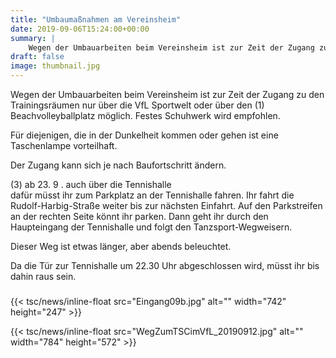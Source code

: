 ```yaml
---
title: "Umbaumaßnahmen am Vereinsheim"
date: 2019-09-06T15:24:00+00:00
summary: |
    Wegen der Umbauarbeiten beim Vereinsheim ist zur Zeit der Zugang zu den Trainingsräumen nur über die VfL Sportwelt oder über den Beachvolleyballplatz möglich. Festes Schuhwerk wird empfohlen.Der Zugang kann sich je nach Baufortschritt ändern.(3) ab 23. 9 . Zugang auch über die Tennishalle (siehe Bild)
draft: false
image: thumbnail.jpg
---
```


Wegen der Umbauarbeiten beim Vereinsheim ist zur Zeit der Zugang zu den Trainingsräumen nur über die VfL Sportwelt oder über den (1) Beachvolleyballplatz möglich. Festes Schuhwerk wird empfohlen.

Für diejenigen, die in der Dunkelheit kommen oder gehen ist eine Taschenlampe vorteilhaft.

Der Zugang kann sich je nach Baufortschritt ändern.

(3) ab 23. 9 . auch über die Tennishalle   
 dafür müsst ihr zum Parkplatz an der Tennishalle fahren. Ihr fahrt die Rudolf-Harbig-Straße weiter bis zur nächsten Einfahrt. Auf den Parkstreifen an der rechten Seite könnt ihr parken. Dann geht ihr durch den Haupteingang der Tennishalle und folgt den Tanzsport-Wegweisern.   
  
Dieser Weg ist etwas länger, aber abends beleuchtet.

Da die Tür zur Tennishalle um 22.30 Uhr abgeschlossen wird, müsst ihr bis dahin raus sein.

### 

{{< tsc/news/inline-float src="Eingang09b.jpg" alt="" width="742" height="247" >}}

{{< tsc/news/inline-float src="WegZumTSCimVfL_20190912.jpg" alt="" width="784" height="572" >}}


